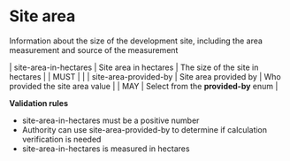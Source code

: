 # Site area

Information about the size of the development site, including 
the area measurement and source of the measurement


| site-area-in-hectares | Site area in hectares | The size of the site in hectares |  | MUST |  |
| site-area-provided-by | Site area provided by | Who provided the site area value |  | MAY | Select from the **provided-by** enum |

**Validation rules**

- site-area-in-hectares must be a positive number
- Authority can use site-area-provided-by to determine if calculation verification is needed
- site-area-in-hectares is measured in hectares